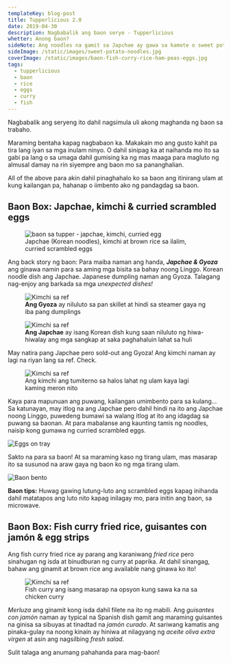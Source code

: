 ```yaml
---
templateKey: blog-post
title: Tupperlicious 2.0
date: 2019-04-30
description: Nagbabalik ang baon serye - Tupperlicious
whetter: Anong baon?
sideNote: Ang noodles na gamit sa Japchae ay gawa sa kamote o sweet potato. Masustansya at may tekstura ito.
sideImage: /static/images/sweet-potato-noodles.jpg
coverImage: /static/images/baon-fish-curry-rice-ham-peas-eggs.jpg
tags:
  - tupperlicious
  - baon
  - rice
  - eggs
  - curry
  - fish
---
```

 
Nagbabalik ang seryeng ito dahil nagsimula uli akong maghanda ng baon sa trabaho. 

Maraming bentaha kapag nagbabaon ka. Makakain mo ang gusto kahit pa tira lang iyan sa mga inulam ninyo. O dahil sinipag ka at naihanda mo ito sa gabi pa lang o sa umaga dahil gumising ka ng mas maaga para magluto ng almusal damay na rin siyempre ang baon mo sa pananghalian. 

All of the above para akin dahil pinaghahalo ko sa baon ang itinirang ulam at kung kailangan pa, hahanap o iimbento ako ng pandagdag sa baon.

## Baon Box: Japchae, kimchi & curried scrambled eggs
 
 <figure>
  <img src="/static/images/baon-japchae-kimchi-curried-egg.jpg?nf_resize=fit&w=960" alt="baon sa tupper - japchae, kimchi, curried egg">
  <figcaption>Japchae (Korean noodles), kimchi at brown rice sa ilalim, curried scrambled eggs</figcaption>
</figure>

Ang back story ng baon:
Para maiba naman ang handa, ***Japchae & Gyoza*** ang ginawa namin para sa aming mga bisita sa bahay noong Linggo. Korean noodle dish ang Japchae. Japanese dumpling naman ang Gyoza. Talagang nag-enjoy ang barkada sa mga *unexpected dishes!*

<figure>
  <img src="/static/images/gyoza-pan-closeup.jpg?nf_resize=fit&w=960" alt="Kimchi sa ref">
  <figcaption><b>Ang Gyoza</b> ay niluluto sa pan skillet at hindi sa steamer gaya ng iba pang dumplings</figcaption>
</figure>

<figure>
  <img src="/static/images/japchae-pot.jpg?nf_resize=fit&w=960" alt="Kimchi sa ref">
  <figcaption><b>Ang Japchae</b> ay isang Korean dish kung saan niluluto ng hiwa-hiwalay ang mga sangkap at saka paghahaluin lahat sa huli</figcaption>
</figure>

May natira pang Japchae pero sold-out ang Gyoza! Ang kimchi naman ay lagi na riyan lang sa ref. Check. 

<figure>
  <img src="/static/images/kimchi-jar-ref.jpg?nf_resize=fit&w=960" alt="Kimchi sa ref">
  <figcaption>Ang kimchi ang tumiterno sa halos lahat ng ulam kaya lagi kaming meron nito</figcaption>
</figure>

Kaya para mapunuan ang puwang, kailangan umimbento para sa kulang... Sa katunayan, may itlog na ang Japchae pero dahil hindi na ito ang Japchae noong Linggo, puwedeng bumawi sa walang itlog at ito ang idagdag sa puwang sa baonan. At para mabalanse ang kaunting tamis ng noodles, naisip kong gumawa ng curried scrambled eggs.

![Eggs on tray](/static/images/eggs-tray.jpg?nf_resize=fit&w=960)

Sakto na para sa baon! At sa maraming kaso ng tirang ulam, mas masarap ito sa susunod na araw gaya ng baon ko ng mga tirang ulam.

![Baon bento](/static/images/baon-bento-japchae.jpg?nf_resize=fit&w=960)

**Baon tips:** Huwag gawing lutung-luto ang scrambled eggs kapag inihanda dahil matatapos ang luto nito kapag inilagay mo, para initin ang baon, sa microwave.

## Baon Box: Fish curry fried rice, guisantes con jamón & egg strips

Ang fish curry fried rice ay parang ang karaniwang *fried rice* pero sinahugan ng isda at binudburan ng curry at paprika. At dahil sinangag, bahaw ang ginamit at brown rice ang available nang ginawa ko ito!

<figure>
  <img src="/static/images/baon-fish-curry-rice-ham-peas-eggs.jpg?nf_resize=fit&w=960" alt="Kimchi sa ref">
  <figcaption>Fish curry ang isang masarap na opsyon kung sawa ka na sa chicken curry</figcaption>
</figure>

*Merluza* ang ginamit kong isda dahil filete na ito ng mabili. Ang *guisantes con jamón* naman ay typical na Spanish dish gamit ang maraming guisantes na ginisa sa sibuyas at tinadtad na *jamón curado*. At sariwang kamatis ang pinaka-gulay na noong kinain ay hiniwa at nilagyang ng *aceite oliva extra virgen* at asin ang nagsilbing *fresh salad.*

Sulit talaga ang anumang pahahanda para mag-baon!




 